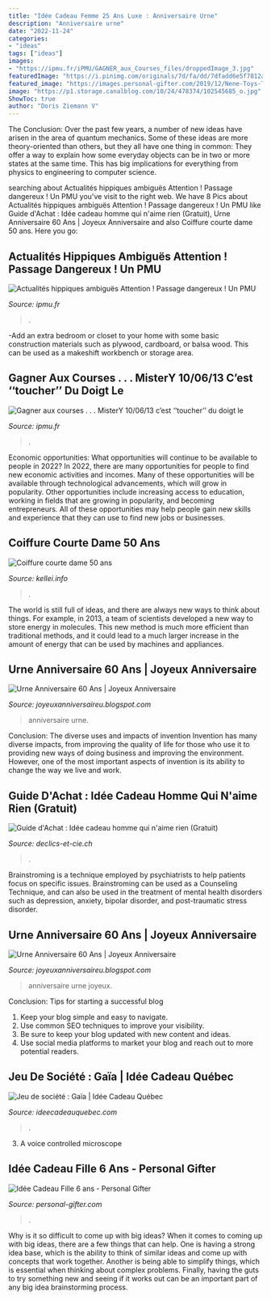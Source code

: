 ```yaml
---
title: "Idée Cadeau Femme 25 Ans Luxe : Anniversaire Urne"
description: "Anniversaire urne"
date: "2022-11-24"
categories:
- "ideas"
tags: ["ideas"]
images:
- "https://ipmu.fr/iPMU/GAGNER_aux_Courses_files/droppedImage_3.jpg"
featuredImage: "https://i.pinimg.com/originals/7d/fa/dd/7dfadd6e5f7812a47fa372397eceb47b.jpg"
featured_image: "https://images.personal-gifter.com/2019/12/Nene-Toys-Tour-de-Blocs-Empilables-en-Bois-avec-Couleurs-et-Animaux-Jeu-dadresse-et-dquilibre-4-en-1-pour-Filles-et-Garons-de-3--9-ans-Cadeau--Partager-entre-Parents-et-Enfants-76-pices-0.jpg"
image: "https://p1.storage.canalblog.com/10/24/478374/102545685_o.jpg"
ShowToc: true
author: "Doris Ziemann V"
---
```



The Conclusion:
Over the past few years, a number of new ideas have arisen in the area of quantum mechanics. Some of these ideas are more theory-oriented than others, but they all have one thing in common: They offer a way to explain how some everyday objects can be in two or more states at the same time. This has big implications for everything from physics to engineering to computer science.

	

		
searching about Actualités hippiques ambiguës Attention ! Passage dangereux ! Un PMU you've visit to the right web. We have 8 Pics about Actualités hippiques ambiguës Attention ! Passage dangereux ! Un PMU like Guide d&#039;Achat : Idée cadeau homme qui n&#039;aime rien (Gratuit), Urne Anniversaire 60 Ans | Joyeux Anniversaire and also Coiffure courte dame 50 ans. Here you go:
		
    
## Actualités Hippiques Ambiguës Attention ! Passage Dangereux ! Un PMU

<img loading=lazy src="http://ipmu.fr/iPMU/Courses_Actu_files/droppedImage_4.jpg" onerror="this.onerror=null;this.src='https://tse3.mm.bing.net/th?id=OIP.9NWrvt-b5VWzAftZHmmagwAAAA&amp;pid=15.1';" alt="Actualités hippiques ambiguës Attention ! Passage dangereux ! Un PMU">

_Source: ipmu.fr_

>. 

	

-Add an extra bedroom or closet to your home with some basic construction materials such as plywood, cardboard, or balsa wood. This can be used as a makeshift workbench or storage area. 

    
## Gagner Aux Courses . . . MisterY 10/06/13 C’est ‘‘toucher’’ Du Doigt Le

<img loading=lazy src="https://ipmu.fr/iPMU/GAGNER_aux_Courses_files/droppedImage_3.jpg" onerror="this.onerror=null;this.src='https://tse2.mm.bing.net/th?id=OIP.mCBcqWjsHeP4p7eNOJ3LPwHaEU&amp;pid=15.1';" alt="Gagner aux courses . . . MisterY 10/06/13 c’est ‘‘toucher’’ du doigt le">

_Source: ipmu.fr_

>. 

	

Economic opportunities: What opportunities will continue to be available to people in 2022?
In 2022, there are many opportunities for people to find new economic activities and incomes. Many of these opportunities will be available through technological advancements, which will grow in popularity. Other opportunities include increasing access to education, working in fields that are growing in popularity, and becoming entrepreneurs. All of these opportunities may help people gain new skills and experience that they can use to find new jobs or businesses.

    
## Coiffure Courte Dame 50 Ans

<img loading=lazy src="https://kellei.info/images5/0918/coiffure-courte-dame-50-ans/coiffure-courte-dame-50-ans-60_11.jpg" onerror="this.onerror=null;this.src='https://tse2.mm.bing.net/th?id=OIP.It5bzziktLpSqA2y5AuCcwAAAA&amp;pid=15.1';" alt="Coiffure courte dame 50 ans">

_Source: kellei.info_

>. 

	

The world is still full of ideas, and there are always new ways to think about things. For example, in 2013, a team of scientists developed a new way to store energy in molecules. This new method is much more efficient than traditional methods, and it could lead to a much larger increase in the amount of energy that can be used by machines and appliances.

    
## Urne Anniversaire 60 Ans | Joyeux Anniversaire

<img loading=lazy src="https://i.pinimg.com/originals/7d/fa/dd/7dfadd6e5f7812a47fa372397eceb47b.jpg" onerror="this.onerror=null;this.src='https://tse2.mm.bing.net/th?id=OIP.oAvhiumZ_Ch90H8UW5qoEwHaE8&amp;pid=15.1';" alt="Urne Anniversaire 60 Ans | Joyeux Anniversaire">

_Source: joyeuxanniversaireu.blogspot.com_

>anniversaire urne. 

	

Conclusion: The diverse uses and impacts of invention
Invention has many diverse impacts, from improving the quality of life for those who use it to providing new ways of doing business and improving the environment. However, one of the most important aspects of invention is its ability to change the way we live and work.

    
## Guide D&#039;Achat : Idée Cadeau Homme Qui N&#039;aime Rien (Gratuit)

<img loading=lazy src="https://declics-et-cie.ch/wp-content/uploads/4593/idée-cadeaux-insolite-homme-5ebd1132c4522.jpg" onerror="this.onerror=null;this.src='https://tse1.mm.bing.net/th?id=OIP.3haiGRm_9jfWOwMu3crFGwHaE8&amp;pid=15.1';" alt="Guide d&#039;Achat : Idée cadeau homme qui n&#039;aime rien (Gratuit)">

_Source: declics-et-cie.ch_

>. 

	

Brainstroming is a technique employed by psychiatrists to help patients focus on specific issues. Brainstroming can be used as a Counseling Technique, and can also be used in the treatment of mental health disorders such as depression, anxiety, bipolar disorder, and post-traumatic stress disorder.

    
## Urne Anniversaire 60 Ans | Joyeux Anniversaire

<img loading=lazy src="https://p1.storage.canalblog.com/10/24/478374/102545685_o.jpg" onerror="this.onerror=null;this.src='https://tse2.mm.bing.net/th?id=OIP.S0_9cZpBYkUlYv-TGc6mxAHaFj&amp;pid=15.1';" alt="Urne Anniversaire 60 Ans | Joyeux Anniversaire">

_Source: joyeuxanniversaireu.blogspot.com_

>anniversaire urne joyeux. 

	

Conclusion: Tips for starting a successful blog
1. Keep your blog simple and easy to navigate.
2. Use common SEO techniques to improve your visibility.
3. Be sure to keep your blog updated with new content and ideas.
4. Use social media platforms to market your blog and reach out to more potential readers.

    
## Jeu De Société : Gaïa | Idée Cadeau Québec

<img loading=lazy src="https://www.ideecadeauquebec.com/wp-content/uploads/2015/02/PSX_20150204_155731_resized1.jpg" onerror="this.onerror=null;this.src='https://tse3.mm.bing.net/th?id=OIP.PzoCidULMHKIwItIm5ew-gHaEK&amp;pid=15.1';" alt="Jeu de société : Gaïa | Idée Cadeau Québec">

_Source: ideecadeauquebec.com_

>. 

	

3. A voice controlled microscope

    
## Idée Cadeau Fille 6 Ans - Personal Gifter

<img loading=lazy src="https://images.personal-gifter.com/2019/12/Nene-Toys-Tour-de-Blocs-Empilables-en-Bois-avec-Couleurs-et-Animaux-Jeu-dadresse-et-dquilibre-4-en-1-pour-Filles-et-Garons-de-3--9-ans-Cadeau--Partager-entre-Parents-et-Enfants-76-pices-0.jpg" onerror="this.onerror=null;this.src='https://tse2.mm.bing.net/th?id=OIP.14s2WNnIBIvAp3nOww3VUwHaHa&amp;pid=15.1';" alt="Idée Cadeau Fille 6 ans - Personal Gifter">

_Source: personal-gifter.com_

>. 

	

Why is it so difficult to come up with big ideas?
When it comes to coming up with big ideas, there are a few things that can help. One is having a strong idea base, which is the ability to think of similar ideas and come up with concepts that work together. Another is being able to simplify things, which is essential when thinking about complex problems. Finally, having the guts to try something new and seeing if it works out can be an important part of any big idea brainstorming process.

